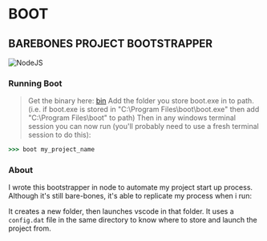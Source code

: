 # BOOT

## BAREBONES PROJECT BOOTSTRAPPER

![NodeJS](https://img.shields.io/badge/node.js-6DA55F?style=for-the-badge&logo=node.js&logoColor=white)

### Running Boot

> Get the binary here: [bin](./bin)
> Add the folder you store boot.exe in to path. (i.e. if boot.exe is stored in "C:\Program Files\boot\boot.exe" then add "C:\Program Files\boot" to path)
> Then in any windows terminal session you can now run (you'll probably need to use a fresh terminal session to do this):

```cmd
>>> boot my_project_name
```

### About

I wrote this bootstrapper in node to automate my project start up process. Although it's still bare-bones, it's able to replicate my process when i run:

It creates a new folder, then launches vscode in that folder.
It uses a `config.dat` file in the same directory to know where to store and launch the project from.
